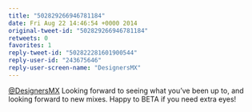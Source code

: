 ```yaml
---
title: "502829266946781184"
date: Fri Aug 22 14:46:54 +0000 2014
original-tweet-id: "502829266946781184"
retweets: 0
favorites: 1
reply-tweet-id: "502822281601900544"
reply-user-id: "243675646"
reply-user-screen-name: "DesignersMX"
---
```

<a href="https://twitter.com/DesignersMX">@DesignersMX</a> Looking forward to seeing what you’ve been up to, and looking forward to new mixes. Happy to BETA if you need extra eyes!
